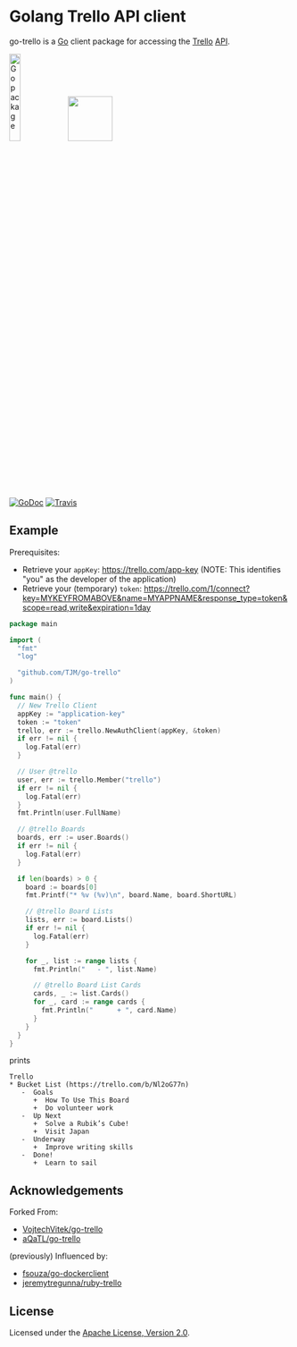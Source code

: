 # Golang Trello API client

go-trello is a [Go](http://golang.org/) client package for accessing the [Trello](http://www.trello.com/) [API](http://trello.com/api).

<a href="http://golang.org"><img alt="Go package" src="https://golang.org/doc/gopher/pencil/gopherhat.jpg" width="20%" /></a>
<a href="http://trello.com"><img src="https://d2k1ftgv7pobq7.cloudfront.net/meta/p/res/images/c13d1cd96a2cff30f0460a5e1860c5ea/header-logo-blue.svg" style="height: 80px; margin-bottom: 2em;"></a>

[![GoDoc](https://godoc.org/github.com/TJM/go-trello?status.png)](https://godoc.org/github.com/TJM/go-trello)
[![Travis](https://travis-ci.org/TJM/go-trello.svg?branch=master)](https://travis-ci.org/TJM/go-trello)

## Example

Prerequisites:

* Retrieve your `appKey`: <https://trello.com/app-key> (NOTE: This identifies "you" as the developer of the application)
* Retrieve your (temporary) `token`: <https://trello.com/1/connect?key=MYKEYFROMABOVE&name=MYAPPNAME&response_type=token&scope=read,write&expiration=1day>

```go
package main

import (
  "fmt"
  "log"

  "github.com/TJM/go-trello"
)

func main() {
  // New Trello Client
  appKey := "application-key"
  token := "token"
  trello, err := trello.NewAuthClient(appKey, &token)
  if err != nil {
    log.Fatal(err)
  }

  // User @trello
  user, err := trello.Member("trello")
  if err != nil {
    log.Fatal(err)
  }
  fmt.Println(user.FullName)

  // @trello Boards
  boards, err := user.Boards()
  if err != nil {
    log.Fatal(err)
  }

  if len(boards) > 0 {
    board := boards[0]
    fmt.Printf("* %v (%v)\n", board.Name, board.ShortURL)

    // @trello Board Lists
    lists, err := board.Lists()
    if err != nil {
      log.Fatal(err)
    }

    for _, list := range lists {
      fmt.Println("   - ", list.Name)

      // @trello Board List Cards
      cards, _ := list.Cards()
      for _, card := range cards {
        fmt.Println("      + ", card.Name)
      }
    }
  }
}
```

prints

```console
Trello
* Bucket List (https://trello.com/b/Nl2oG77n)
   -  Goals
      +  How To Use This Board
      +  Do volunteer work
   -  Up Next
      +  Solve a Rubik’s Cube!
      +  Visit Japan
   -  Underway
      +  Improve writing skills
   -  Done!
      +  Learn to sail
```

## Acknowledgements

Forked From:

* [VojtechVitek/go-trello](https://github.com/VojtechVitek/go-trello)
* [aQaTL/go-trello](https://github.com/aQaTL/go-trello)

(previously) Influenced by:

* [fsouza/go-dockerclient](https://github.com/fsouza/go-dockerclient)
* [jeremytregunna/ruby-trello](https://github.com/jeremytregunna/ruby-trello)

## License

Licensed under the [Apache License, Version 2.0](http://www.apache.org/licenses/LICENSE-2.0).
